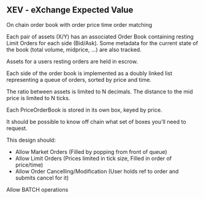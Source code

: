 XEV - eXchange Expected Value
---

On chain order book with order price time order matching

Each pair of assets (X/Y) has an associated Order Book containing resting Limit Orders for each side (Bid/Ask). Some metadata for the current state of the book (total volume, midprice, ...) are also tracked.

Assets for a users resting orders are held in escrow.

Each side of the order book is implemented as a doubly linked list representing a queue of orders, sorted by price and time.

The ratio between assets is limited to N decimals. The distance to the mid price is limited to N ticks. 

Each PriceOrderBook is stored in its own box, keyed by price.

It should be possible to know off chain what set of boxes you'll need to request.

This design should:
- Allow Market Orders (Filled by popping from front of queue) 
- Allow Limit Orders (Prices limited in tick size, Filled in order of price/time)
- Allow Order Cancelling/Modification (User holds ref to order and submits cancel for it)



Allow BATCH operations